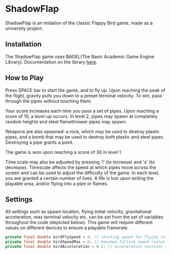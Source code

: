 # ShadowFlap

ShadowFlap is an imitation of the classic Flappy Bird game, made as a university project.

## Installation

The ShadowFlap game uses BAGEL(The Basic Academic Game Engine Library). Documentation on the library [here](https://people.eng.unimelb.edu.au/mcmurtrye/bagel-doc/).

## How to Play

Press SPACE bar to start the game, and to fly up. Upon reaching the peak of the flight, gravity pulls you down to a preset terminal velocity. To win, pass through the pipes without touching them.

Your score increases each time you pass a set of pipes. Upon reaching a score of 10, a level-up occurs. In level 2, pipes may spawn at completely random heights and steel flamethrower pipes may spawn.

Weapons are also spawned: a rock, which may be used to destroy plastic pipes, and a bomb that may be used to destroy both plastic and steel pipes. Destroying a pipe grants a point.

The game is won upon reaching a score of 30 in level 1.

Time scale may also be adjusted by pressing 'l' (to increase) and 's' (to decrease). Timescale affects the speed at which pipes move across the screen and can be used to adjust the difficulty of the game.
In each level, you are granted a certain number of lives. A life is lost upon exiting the playable area, and/or flying into a pipe or flames.

## Settings

All settings such as spawn location, flying initial velocity, gravitational acceleration, max terminal velocity etc. can be set from the set of variables throughout the code (depicted below).
This game will require different values on different devices to ensure a playable framerate.
``` Java
private final double birdFlySpeed = 4; // starting speed for flying (value modified to suit my devices frame rate)
private final double birdSpeedMax = 6; // maximum falling speed (value modified to suit my devices frame rate)
private final double birdAcceleration = 0.1; // acceleration constant (value modified to suit my devices frame rate)
```

